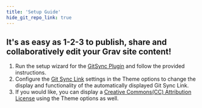 ```yaml
---
title: 'Setup Guide'
hide_git_repo_link: true
---
```


## It's as easy as 1-2-3 to publish, share and collaboratively edit your Grav site content!

1. Run the setup wizard for the [GitSync Plugin](../../admin/plugins/git-sync) and follow the provided instructions.
2. Configure the [Git Sync Link](../../admin/themes/mytheme) settings in the Theme options to change the display and functionality of the automatically displayed Git Sync Link.
3. If you would like, you can display a [Creative Commons(CC) Attribution License](../../admin/themes/mytheme) using the Theme options as well.
